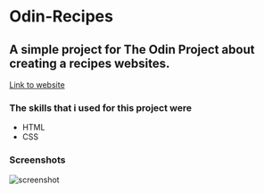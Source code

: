 # Odin-Recipes

<h2>A simple project for The Odin Project about creating a recipes websites.</h2>

<a href="https://martin853.github.io/Odin-Recipes/">Link to website</a>

<h3>The skills that i used for this project were</h3>
<ul>
<li>HTML</li>
<li>CSS</li>
</ul>

<h3>Screenshots</h3>
<img src="https://user-images.githubusercontent.com/116968758/218327734-0e341f7f-2eef-4c77-a26a-21542c4e7910.png" alt="screenshot">

